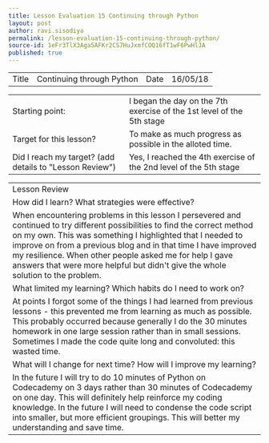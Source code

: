 ```yaml
---
title: Lesson Evaluation 15 Continuing through Python
layout: post
author: ravi.sisodiya
permalink: /lesson-evaluation-15-continuing-through-python/
source-id: 1eFr3TlX3Aga5AFKr2CS7HuJxmfCOQ16fT1wF6PwHlJA
published: true
---
```

<table>
  <tr>
    <td>Title</td>
    <td>Continuing through Python</td>
    <td>Date</td>
    <td>16/05/18</td>
  </tr>
</table>


<table>
  <tr>
    <td>Starting point:</td>
    <td>I began the day on the 7th exercise of the 1st level of the 5th stage</td>
  </tr>
  <tr>
    <td>Target for this lesson?</td>
    <td>To make as much progress as possible in the alloted time. </td>
  </tr>
  <tr>
    <td>Did I reach my target? 
(add details to "Lesson Review")</td>
    <td>Yes, I reached the 4th exercise of the 2nd level of the 5th stage</td>
  </tr>
</table>


<table>
  <tr>
    <td>Lesson Review</td>
  </tr>
  <tr>
    <td>How did I learn? What strategies were effective? </td>
  </tr>
  <tr>
    <td>When encountering problems in this lesson I persevered and continued to try different possibilities to find the correct method on my own. This was something I highlighted that I needed to improve on from a previous blog and in that time I have improved my resilience. When other people asked me for help I gave answers that were more helpful but didn't give the whole solution to the problem.</td>
  </tr>
  <tr>
    <td>What limited my learning? Which habits do I need to work on? </td>
  </tr>
  <tr>
    <td>At points I forgot some of the things I had learned from previous lessons - this prevented me from learning as much as possible. This probably occurred because generally I do the 30 minutes homework in one large session rather than in small sessions. Sometimes I made the code quite long and convoluted: this wasted time.</td>
  </tr>
  <tr>
    <td>What will I change for next time? How will I improve my learning?</td>
  </tr>
  <tr>
    <td>In the future I will try to do 10 minutes of Python on Codecademy on 3 days rather than 30 minutes of Codecademy on one day. This will definitely help reinforce my coding knowledge. In the future I will need to condense the code script into smaller, but more efficient groupings. This will better my understanding and save time.</td>
  </tr>
</table>


